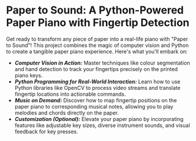 # Paper to Sound: A Python-Powered Paper Piano with Fingertip Detection

Get ready to transform any piece of paper into a real-life piano with "Paper to Sound"! 
This project combines the magic of computer vision and Python to create a tangible paper piano experience. Here's what you'll embark on:

* ***Computer Vision in Action:*** Master techniques like colour segmentation and hand detection to track your fingertips precisely on the printed piano keys.
* ***Python Programming for Real-World Interaction:*** Learn how to use Python libraries like OpenCV to process video streams and translate fingertip locations into actionable commands.
* ***Music on Demand:*** Discover how to map fingertip positions on the paper piano to corresponding musical notes, allowing you to play melodies and chords directly on the paper.
* ***Customization (Optional):*** Elevate your paper piano by incorporating features like adjustable key sizes, diverse instrument sounds, and visual feedback for key presses.
